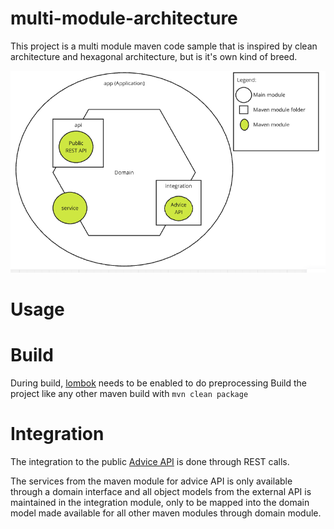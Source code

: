 # multi-module-architecture
This project is a multi module maven code sample that is inspired by clean architecture and hexagonal architecture, but is it's own kind of breed.

![hexagonal_architecture.png](doc/hexagonal_architecture.png)

# Usage

# Build
During build, [lombok][20] needs to be enabled to do preprocessing
Build the project like any other maven build with `mvn clean package`


# Integration
The integration to the public [Advice API][50] is done through REST calls.

The services from the maven module for advice API is only available through a domain interface and all object models from the external API
is maintained in the integration module, only to be mapped into the domain model made available for all other maven modules through domain module.


[20]: https://projectlombok.org/
[50]:https://api.adviceslip.com/#top
